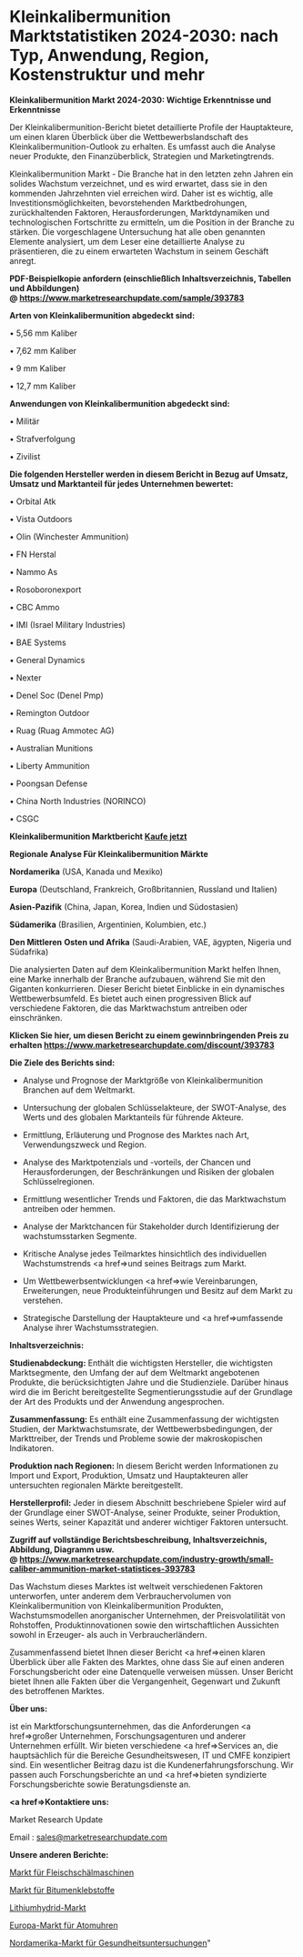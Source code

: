 # Kleinkalibermunition Marktstatistiken 2024-2030: nach Typ, Anwendung, Region, Kostenstruktur und mehr

<strong>Kleinkalibermunition Markt 2024-2030: Wichtige Erkenntnisse und Erkenntnisse</strong>

Der Kleinkalibermunition-Bericht bietet detaillierte Profile der Hauptakteure, um einen klaren Überblick über die Wettbewerbslandschaft des Kleinkalibermunition-Outlook zu erhalten. Es umfasst auch die Analyse neuer Produkte, den Finanzüberblick, Strategien und Marketingtrends.

Kleinkalibermunition Markt - Die Branche hat in den letzten zehn Jahren ein solides Wachstum verzeichnet, und es wird erwartet, dass sie in den kommenden Jahrzehnten viel erreichen wird. Daher ist es wichtig, alle Investitionsmöglichkeiten, bevorstehenden Marktbedrohungen, zurückhaltenden Faktoren, Herausforderungen, Marktdynamiken und technologischen Fortschritte zu ermitteln, um die Position in der Branche zu stärken. Die vorgeschlagene Untersuchung hat alle oben genannten Elemente analysiert, um dem Leser eine detaillierte Analyse zu präsentieren, die zu einem erwarteten Wachstum in seinem Geschäft anregt.

<strong><b>PDF-Beispielkopie anfordern (einschließlich Inhaltsverzeichnis, Tabellen und Abbildungen) @ </b></strong><strong><a href=https://www.marketresearchupdate.com/sample/393783><strong>https://www.marketresearchupdate.com/sample/393783</u></a></strong></strong>

<strong>Arten von Kleinkalibermunition abgedeckt sind:</strong>

• 5,56 mm Kaliber

• 7,62 mm Kaliber

• 9 mm Kaliber

• 12,7 mm Kaliber

<strong>Anwendungen von Kleinkalibermunition abgedeckt sind:</strong>

• Militär

• Strafverfolgung

• Zivilist

<strong>Die folgenden Hersteller werden in diesem Bericht in Bezug auf Umsatz, Umsatz und Marktanteil für jedes Unternehmen bewertet:</strong>

• Orbital Atk

• Vista Outdoors

• Olin (Winchester Ammunition)

• FN Herstal

• Nammo As

• Rosoboronexport

• CBC Ammo

• IMI (Israel Military Industries)

• BAE Systems

• General Dynamics

• Nexter

• Denel Soc (Denel Pmp)

• Remington Outdoor

• Ruag (Ruag Ammotec AG)

• Australian Munitions

• Liberty Ammunition

• Poongsan Defense

• China North Industries (NORINCO)

• CSGC

<strong>Kleinkalibermunition Marktbericht <a href=https://www.marketresearchupdate.com/buynow/393783>Kaufe jetzt</a></strong>

<strong>Regionale Analyse Für Kleinkalibermunition Märkte</strong>

<strong>Nordamerika</strong> (USA, Kanada und Mexiko)

<strong>Europa</strong> (Deutschland, Frankreich, Großbritannien, Russland und Italien)

<strong>Asien-Pazifik</strong> (China, Japan, Korea, Indien und Südostasien)

<strong>Südamerika</strong> (Brasilien, Argentinien, Kolumbien, etc.)

<strong>Den Mittleren</strong> <strong>Osten und Afrika</strong> (Saudi-Arabien, VAE, ägypten, Nigeria und Südafrika)

Die analysierten Daten auf dem Kleinkalibermunition Markt helfen Ihnen, eine Marke innerhalb der Branche aufzubauen, während Sie mit den Giganten konkurrieren. Dieser Bericht bietet Einblicke in ein dynamisches Wettbewerbsumfeld. Es bietet auch einen progressiven Blick auf verschiedene Faktoren, die das Marktwachstum antreiben oder einschränken.

<strong>Klicken Sie hier, um diesen Bericht zu einem gewinnbringenden Preis zu erhalten
</strong><strong><a href=https://www.marketresearchupdate.com/discount/393783>https://www.marketresearchupdate.com/discount/393783</b></u></strong></a>

<strong>Die Ziele des Berichts sind:</strong>

- Analyse und Prognose der Marktgröße von Kleinkalibermunition Branchen auf dem Weltmarkt.

- Untersuchung der globalen Schlüsselakteure, der SWOT-Analyse, des Werts und des globalen Marktanteils für führende Akteure.

- Ermittlung, Erläuterung und Prognose des Marktes nach Art, Verwendungszweck und Region.

- Analyse des Marktpotenzials und -vorteils, der Chancen und Herausforderungen, der Beschränkungen und Risiken der globalen Schlüsselregionen.

- Ermittlung wesentlicher Trends und Faktoren, die das Marktwachstum antreiben oder hemmen.

- Analyse der Marktchancen für Stakeholder durch Identifizierung der wachstumsstarken Segmente.

- Kritische Analyse jedes Teilmarktes hinsichtlich des individuellen Wachstumstrends <a href=>und</a> seines Beitrags zum Markt.

- Um Wettbewerbsentwicklungen <a href=>wie</a> Vereinbarungen, Erweiterungen, neue Produkteinführungen und Besitz auf dem Markt zu verstehen.

- Strategische Darstellung der Hauptakteure und <a href=>umfas</a>sende Analyse ihrer Wachstumsstrategien.

<strong>Inhaltsverzeichnis:</strong>

<strong>Studienabdeckung:</strong> Enthält die wichtigsten Hersteller, die wichtigsten Marktsegmente, den Umfang der auf dem Weltmarkt angebotenen Produkte, die berücksichtigten Jahre und die Studienziele. Darüber hinaus wird die im Bericht bereitgestellte Segmentierungsstudie auf der Grundlage der Art des Produkts und der Anwendung angesprochen.

<strong>Zusammenfassung:</strong> Es enthält eine Zusammenfassung der wichtigsten Studien, der Marktwachstumsrate, der Wettbewerbsbedingungen, der Markttreiber, der Trends und Probleme sowie der makroskopischen Indikatoren.

<strong>Produktion nach Regionen:</strong> In diesem Bericht werden Informationen zu Import und Export, Produktion, Umsatz und Hauptakteuren aller untersuchten regionalen Märkte bereitgestellt.

<strong>Herstellerprofil:</strong> Jeder in diesem Abschnitt beschriebene Spieler wird auf der Grundlage einer SWOT-Analyse, seiner Produkte, seiner Produktion, seines Werts, seiner Kapazität und anderer wichtiger Faktoren untersucht.

<strong><b>Zugriff auf vollständige Berichtsbeschreibung, Inhaltsverzeichnis, Abbildung, Diagramm usw. @ </b></strong><strong><a href=https://www.marketresearchupdate.com/industry-growth/small-caliber-ammunition-market-statistices-393783>https://www.marketresearchupdate.com/industry-growth/small-caliber-ammunition-market-statistices-393783</a></strong>

Das Wachstum dieses Marktes ist weltweit verschiedenen Faktoren unterworfen, unter anderem dem Verbrauchervolumen von Kleinkalibermunition von Kleinkalibermunition Produkten, Wachstumsmodellen anorganischer Unternehmen, der Preisvolatilität von Rohstoffen, Produktinnovationen sowie den wirtschaftlichen Aussichten sowohl in Erzeuger- als auch in Verbraucherländern.

Zusammenfassend bietet Ihnen dieser Bericht <a href=>einen</a> klaren Überblick über alle Fakten des Marktes, ohne dass Sie auf einen anderen Forschungsbericht oder eine Datenquelle verweisen müssen. Unser Bericht bietet Ihnen alle Fakten über die Vergangenheit, Gegenwart und Zukunft des betroffenen Marktes.

<strong>Über uns:</strong>

 ist ein Marktforschungsunternehmen, das die Anforderungen <a href=>großer</a> Unternehmen, Forschungsagenturen und anderer Unternehmen erfüllt. Wir bieten verschiedene <a href=>Services</a> an, die hauptsächlich für die Bereiche Gesundheitswesen, IT und CMFE konzipiert sind. Ein wesentlicher Beitrag dazu ist die Kundenerfahrungsforschung. Wir passen auch Forschungsberichte an und <a href=>bieten</a> syndizierte Forschungsberichte sowie Beratungsdienste an.

<strong><a href=>Kontaktiere uns:</a></strong>

Market Research Update

Email : sales@marketresearchupdate.com

<strong>Unsere anderen Berichte:</strong>

<a href=https://www.linkedin.com/pulse/meat-peeling-machine-market-opportunities-stay>Markt für Fleischschälmaschinen</a>

<a href=https://www.linkedin.com/pulse/bitumen-based-adhesive-market-outlooks-2023>Markt für Bitumenklebstoffe</a>

<a href=https://www.linkedin.com/pulse/lithium-hydride-market-size-share-outlook-growth-prospects>Lithiumhydrid-Markt</a>

<a href=https://www.linkedin.com/pulse/europe-atomic-clock-market-2023-global-industry>Europa-Markt für Atomuhren</a>

<a href=https://www.linkedin.com/pulse/north-america-health-checkup-market>Nordamerika-Markt für Gesundheitsuntersuchungen</a>"
